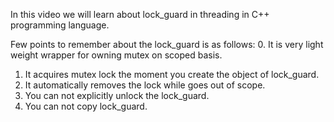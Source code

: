 In this video we will learn about lock_guard in threading in C++ programming language.

Few points to remember about the lock_guard is as follows:
0. It is very light weight wrapper for owning mutex on scoped basis.
1. It acquires mutex lock the moment you create the object of lock_guard.
2. It automatically removes the lock while goes out of scope.
3. You can not explicitly unlock the lock_guard.
4. You can not copy lock_guard.
